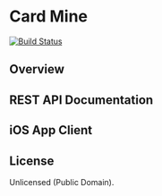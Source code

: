 # Card Mine
[![Build Status](https://travis-ci.org/abarrak/card-factory.svg?branch=master)](https://travis-ci.org/abarrak/card-factory)

## Overview


## REST API Documentation


## iOS App Client


## License
Unlicensed (Public Domain).
